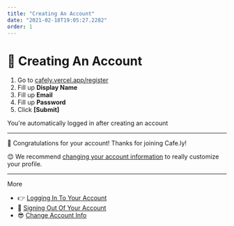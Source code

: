 ```yaml
---
title: "Creating An Account"
date: "2021-02-18T19:05:27.2282"
order: 1
---
```


# 🤩 Creating An Account

1. Go to [cafely.vercel.app/register](cafely.vercel.app/register)
2. Fill up **Display Name**
3. Fill up **Email**
4. Fill up **Password**
5. Click **[Submit]**

You're automatically logged in after creating an account

---

🎉 Congratulations for your account! Thanks for joining Cafe.ly!

😊 We recommend [changing your account information](/manual/ChangeAccountInfo) to really customize your profile.

---

More

- 👉 [Logging In To Your Account](/manual/LoggingIn)
- 🚪 [Signing Out Of Your Account](/SigningOut)
- 😎 [Change Account Info](/ChangeAccountInfo)
